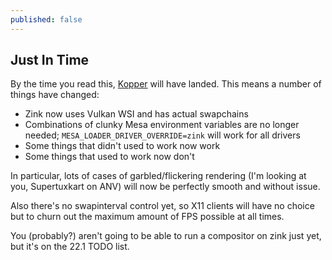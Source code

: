 ```yaml
---
published: false
---
```

## Just In Time

By the time you read this, [Kopper](https://gitlab.freedesktop.org/mesa/mesa/-/merge_requests/14541) will have landed. This means a number of things have changed:
* Zink now uses Vulkan WSI and has actual swapchains
* Combinations of clunky Mesa environment variables are no longer needed; `MESA_LOADER_DRIVER_OVERRIDE=zink` will work for all drivers
* Some things that didn't used to work now work
* Some things that used to work now don't

In particular, lots of cases of garbled/flickering rendering (I'm looking at you, Supertuxkart on ANV) will now be perfectly smooth and without issue.

Also there's no swapinterval control yet, so X11 clients will have no choice but to churn out the maximum amount of FPS possible at all times.

You (probably?) aren't going to be able to run a compositor on zink just yet, but it's on the 22.1 TODO list.